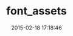 ---
layout: post
title:  "font_assets"
repo:   "rubymaverick/font_assets"
date:   2015-02-18 17:18:46
gemurl: https://github.com/rubymaverick/font_assets
---